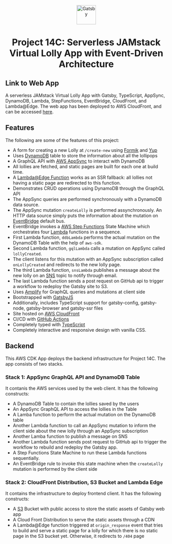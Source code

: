<p align="center">
  <a href="https://www.gatsbyjs.com">
    <img alt="Gatsby" src="https://www.gatsbyjs.com/Gatsby-Monogram.svg" width="60" />
  </a>
</p>
<h1 align="center">
  Project 14C: Serverless JAMstack Virtual Lolly App with Event-Driven Architecture
</h1>

## Link to Web App

A serverless JAMstack Virtual Lolly App with Gatsby, TypeScript, AppSync, DynamoDB, Lambda, StepFunctions, EventBridge, CloudFront, and Lambda@Edge. The web app has been deployed to AWS CloudFront, and can be accessed [here](https://dfloplqh4uaf7.cloudfront.net).

## Features

The following are some of the features of this project:

- A form for creating a new Lolly at `/create-new` using [Formik](https://formik.org/docs/overview) and [Yup](https://github.com/jquense/yup)
- Uses [DynamoDB](https://aws.amazon.com/dynamodb/) table to store the information about all the lollipops
- A GraphQL API with [AWS AppSync](https://aws.amazon.com/appsync/) to interact with DynamoDB
- All lollies are fetched, and static pages are built for each one at build time.
- A [Lambda@Edge Function](https://aws.amazon.com/lambda/edge/) works as an SSR fallback: all lollies not having a static page are redirected to this function.
- Demonstrates CRUD operations using DynamoDB through the GraphQL API
- The AppSync queries are performed synchronously with a DynamoDB data source.
- The AppSync mutation `createLolly` is performed assynchronously. An HTTP data source simply puts the information about the mutation on [EventBridge](https://aws.amazon.com/eventbridge/) default bus.
- EventBridge invokes a [AWS Step Functions](https://aws.amazon.com/step-functions/) State Machine which orchestrates four [Lambda](https://aws.amazon.com/lambda/) functions in a sequence.
- First Lambda function, `ddbLambda` performs the actual mutation on the DynamoDB Table with the help of `aws-sdk`.
- Second Lambda function, `gqlLambda` calls a mutation on AppSync called `lollyCreated`.
- The client listens for this mutation with an AppSync subscription called `onLollyCreated` and redirects to the new lolly page.
- The third Lambda function, `snsLambda` publishes a message about the new lolly on an [SNS](https://aws.amazon.com/sns/) topic to notify through email.
- The last Lambda function sends a post request on GitHub api to trigger a workflow to redeploy the Gatsby site to S3.
- Uses [Amplify](https://amplify.com/) for GraphQL queries and mutations at client side
- Bootstrapped with [GatsbyJS](https://www.gatsbyjs.com/)
- Additionally, includes TypeScript support for gatsby-config, gatsby-node, gatsby-browser and gatsby-ssr files
- Site hosted on [AWS CloudFront](https://aws.amazon.com/cloudfront/)
- CI/CD with [GitHub Actions](https://docs.github.com/en/actions)
- Completely typed with [TypeScript](https://www.typescriptlang.org/)
- Completely interactive and responsive design with vanilla CSS.

## Backend

This AWS CDK App deploys the backend infrastructure for Project 14C. The app consists of two stacks.

### Stack 1: AppSync GraphQL API and DynamoDB Table

It contanis the AWS services used by the web client. It has the following constructs:

- A DynamoDB Table to contain the lollies saved by the users
- An AppSync GraphQL API to access the lollies in the Table
- A Lamba function to perform the actual mutation on the DynamoDB table
- Another Lambda function to call an AppSync mutation to inform the client side about the new lolly through an AppSync subscription
- Another Lamba function to publish a message on SNS
- Another Lambda function sends post request to GitHub api to trigger the workflow to rebuild and redeploy the Gatsby app.
- A Step Functions State Machine to run these Lambda functions sequentially.
- An EventBridge rule to invoke this state machine when the `createLolly` mutation is performed by the client side

### Stack 2: CloudFront Distribution, S3 Bucket and Lambda Edge

It contains the infrastructure to deploy frontend client. It has the following constructs:

- A [S3](https://aws.amazon.com/s3/) Bucket with public access to store the static assets of Gatsby web app
- A Cloud Front Distribution to serve the static assets through a CDN
- A Lambda@Edge function triggered at `origin_response` event that tries to build and serve a static page for a lolly for which there is no static page in the S3 bucket yet. Otherwise, it redirects to `/404` page
